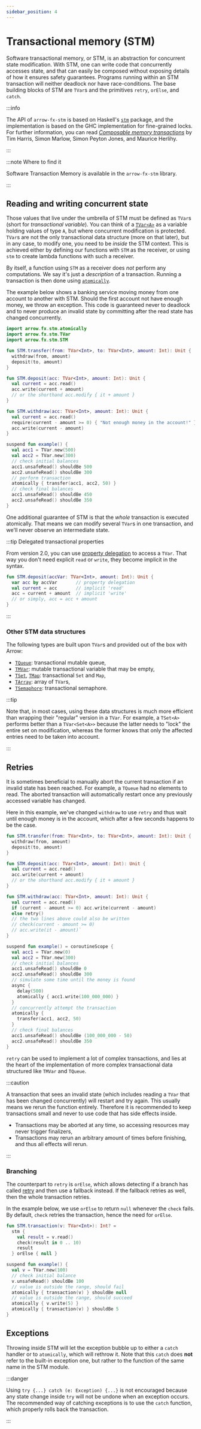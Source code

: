 ```yaml
---
sidebar_position: 4
---
```


# Transactional memory (STM)

Software transactional memory, or STM, is an abstraction for concurrent state modification.
With STM, one can write code that concurrently accesses state, and that can easily be composed without
 exposing details of how it ensures safety guarantees.
Programs running within an STM transaction will neither deadlock nor have race-conditions.
The base building blocks of STM are `TVar`s and the primitives `retry`, `orElse`, and `catch`.

:::info

The API of `arrow-fx-stm` is based on Haskell's [`stm`](https://hackage.haskell.org/package/stm) package, and the implementation is based on the GHC implementation for fine-grained locks.
For further information, you can read [_Composable memory transactions_](https://www.microsoft.com/en-us/research/publication/composable-memory-transactions/) by Tim Harris, Simon Marlow, Simon Peyton Jones, and Maurice Herlihy.

:::

:::note Where to find it

Software Transaction Memory is available in the `arrow-fx-stm` library.

:::

## Reading and writing concurrent state

Those values that live under the umbrella of STM must be defined as `TVar`s
(short for _transactional variable_).
You can think of a [`TVar<A>`](https://apidocs.arrow-kt.io/arrow-fx-stm/arrow.fx.stm/-t-var/index.html) as a variable holding values of type `A`, but where
concurrent modification is protected.
`TVar`s are not the only transactional data structure (more on that later),
but in any case, to modify one, you need to be _inside_ the
STM context. This is achieved either by defining our
functions with `STM` as the receiver, or using `stm` to create lambda functions
with such a receiver.

By itself, a function using `STM` as a receiver does _not_ perform any computations.
We say it's just a _description_ of a transaction. Running a transaction is then
done using [`atomically`](https://apidocs.arrow-kt.io/arrow-fx-stm/arrow.fx.stm/atomically.html).

The example below shows a banking service moving money from one account to another with STM.
Should the first account not have enough money, we throw an exception. This code is guaranteed never to deadlock and to never
produce an invalid state by committing after the read state has changed concurrently.

<!--- TEST_NAME STMTest -->

<!--- INCLUDE .*

import io.kotest.assertions.fail
import io.kotest.matchers.shouldBe

-->

```kotlin
import arrow.fx.stm.atomically
import arrow.fx.stm.TVar
import arrow.fx.stm.STM

fun STM.transfer(from: TVar<Int>, to: TVar<Int>, amount: Int): Unit {
  withdraw(from, amount)
  deposit(to, amount)
}

fun STM.deposit(acc: TVar<Int>, amount: Int): Unit {
  val current = acc.read()
  acc.write(current + amount)
  // or the shorthand acc.modify { it + amount }
}

fun STM.withdraw(acc: TVar<Int>, amount: Int): Unit {
  val current = acc.read()
  require(current - amount >= 0) { "Not enough money in the account!" }
  acc.write(current - amount)
}

suspend fun example() {
  val acc1 = TVar.new(500)
  val acc2 = TVar.new(300)
  // check initial balances
  acc1.unsafeRead() shouldBe 500
  acc2.unsafeRead() shouldBe 300
  // perform transaction
  atomically { transfer(acc1, acc2, 50) }
  // check final balances
  acc1.unsafeRead() shouldBe 450
  acc2.unsafeRead() shouldBe 350
}
```
<!--- KNIT example-stm-01.kt -->
<!--- TEST assert -->

One additional guarantee of STM is that the _whole_ transaction is executed
atomically. That means we can modify several `TVar`s in one transaction,
and we'll never observe an intermediate state.

:::tip Delegated transactional properties

From version 2.0, you can use [property delegation](https://kotlinlang.org/docs/delegated-properties.html)
to access a `TVar`. That way you don't need explicit `read` or `write`,
they become implicit in the syntax.

<!--- INCLUDE
import arrow.fx.stm.atomically
import arrow.fx.stm.TVar
import arrow.fx.stm.STM
-->

```kotlin
fun STM.deposit(accVar: TVar<Int>, amount: Int): Unit {
  var acc by accVar       // property delegation
  val current = acc       // implicit 'read'
  acc = current + amount  // implicit 'write'
  // or simply, acc = acc + amount
}
```

<!--- INCLUDE
suspend fun example() { }
-->
<!--- KNIT example-stm-02.kt -->
<!--- TEST assert -->

:::

### Other STM data structures

The following types are built upon `TVar`s and provided out of the box with Arrow:

- [`TQueue`](https://apidocs.arrow-kt.io/arrow-fx-stm/arrow.fx.stm/-t-queue/index.html): transactional mutable queue,
- [`TMVar`](https://apidocs.arrow-kt.io/arrow-fx-stm/arrow.fx.stm/-t-m-var/index.html): mutable transactional variable that may be empty,
- [`TSet`](https://apidocs.arrow-kt.io/arrow-fx-stm/arrow.fx.stm/-t-set/index.html), [`TMap`](https://apidocs.arrow-kt.io/arrow-fx-stm/arrow.fx.stm/-t-map/index.html): transactional `Set` and `Map`,
- [`TArray`](https://apidocs.arrow-kt.io/arrow-fx-stm/arrow.fx.stm/-t-array/index.html): array of `TVar`s,
- [`TSemaphore`](https://apidocs.arrow-kt.io/arrow-fx-stm/arrow.fx.stm/-t-semaphore/index.html): transactional semaphore.

:::tip

Note that, in most cases, using these data structures is much more efficient than
wrapping their "regular" version in a `TVar`. For example, a `TSet<A>` performs
better than a `TVar<Set<A>>` because the latter needs to "lock" the entire set
on modification, whereas the former knows that only the affected entries need
to be taken into account.

:::

## Retries

It is sometimes beneficial to manually abort the current transaction if an 
invalid state has been reached. For example, a `TQueue` had no elements to read.
The aborted transaction will automatically restart once any previously accessed
variable has changed.

Here in this example, we've changed `withdraw` to use `retry` and thus wait until
enough money is in the account, which after a few seconds happens to be the case.

<!--- INCLUDE
import arrow.fx.stm.atomically
import arrow.fx.stm.TVar
import arrow.fx.stm.STM
import kotlinx.coroutines.async
import kotlinx.coroutines.delay
import kotlinx.coroutines.coroutineScope
-->
```kotlin
fun STM.transfer(from: TVar<Int>, to: TVar<Int>, amount: Int): Unit {
  withdraw(from, amount)
  deposit(to, amount)
}

fun STM.deposit(acc: TVar<Int>, amount: Int): Unit {
  val current = acc.read()
  acc.write(current + amount)
  // or the shorthand acc.modify { it + amount }
}

fun STM.withdraw(acc: TVar<Int>, amount: Int): Unit {
  val current = acc.read()
  if (current - amount >= 0) acc.write(current - amount)
  else retry()
  // the two lines above could also be written
  // check(current - amount >= 0)
  // acc.write(it - amount)`
}

suspend fun example() = coroutineScope {
  val acc1 = TVar.new(0)
  val acc2 = TVar.new(300)
  // check initial balances
  acc1.unsafeRead() shouldBe 0
  acc2.unsafeRead() shouldBe 300
  // simulate some time until the money is found
  async {
    delay(500)
    atomically { acc1.write(100_000_000) }
  }
  // concurrently attempt the transaction
  atomically {
    transfer(acc1, acc2, 50)
  }
  // check final balances
  acc1.unsafeRead() shouldBe (100_000_000 - 50)
  acc2.unsafeRead() shouldBe 350
}
```
<!--- KNIT example-stm-03.kt -->
<!--- TEST assert -->

`retry` can be used to implement a lot of complex transactions,
and lies at the heart of the implementation of more complex transactional
data structured like `TMVar` and `TQueue`.

:::caution

A transaction that sees an invalid state (which includes reading a `TVar` that has been changed concurrently) will restart and try again.
This usually means we rerun the function entirely. Therefore it is recommended to keep transactions small and never to use code that
has side effects inside. 

- Transactions may be aborted at any time, so accessing resources may never trigger finalizers,
- Transactions may rerun an arbitrary amount of times before finishing, and thus all effects will rerun.

:::

###  Branching

The counterpart to `retry` is `orElse`, which allows detecting if a branch 
has called [retry](https://apidocs.arrow-kt.io/arrow-fx-stm/arrow.fx.stm/-s-t-m/retry.html) and then use a fallback instead. If the fallback retries as 
well, then the whole transaction retries.

In the example below, we use `orElse` to return `null` whenever the `check`
fails. By default, `check` retries the transaction, hence the need for `orElse`.

<!--- INCLUDE
import arrow.fx.stm.atomically
import arrow.fx.stm.TVar
import arrow.fx.stm.STM
import arrow.fx.stm.stm
import arrow.fx.stm.check
-->
```kotlin
fun STM.transaction(v: TVar<Int>): Int? =
  stm {
    val result = v.read()
    check(result in 0 .. 10)
    result
  } orElse { null }

suspend fun example() {
  val v = TVar.new(100)
  // check initial balance
  v.unsafeRead() shouldBe 100
  // value is outside the range, should fail
  atomically { transaction(v) } shouldBe null
  // value is outside the range, should succeed
  atomically { v.write(5) }
  atomically { transaction(v) } shouldBe 5
}
```
<!--- KNIT example-stm-04.kt -->
<!--- TEST assert -->

## Exceptions

Throwing inside STM will let the exception bubble up to either a `catch` handler
or to `atomically`, which will rethrow it. Note that this `catch` does **not** refer
to the built-in exception one, but rather to the function of the same name in
the STM module.

:::danger

Using `try {...} catch (e: Exception) {...}` is not encouraged because any state change inside `try` will not be undone when
an exception occurs. The recommended way of catching exceptions is to use the `catch` function, which properly rolls back the transaction.

:::
